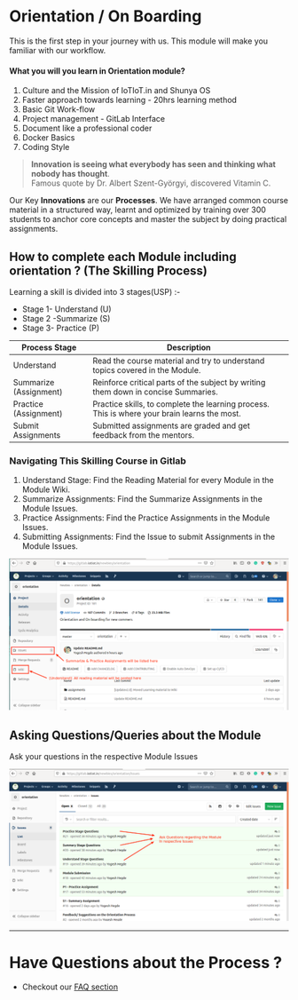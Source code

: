 # Orientation / On Boarding

This is the first step in your journey with us. This module will make you familiar with our workflow.

#### What you will you learn in Orientation module?
1. Culture and the Mission of IoTIoT.in and Shunya OS
1. Faster approach towards learning - 20hrs learning method 
1. Basic Git Work-flow
1. Project management - GitLab Interface
1. Document like a professional coder
1. Docker Basics
1. Coding Style

> **Innovation is seeing what everybody has seen and thinking what nobody has thought**.  
Famous quote by Dr. Albert Szent-Györgyi, discovered Vitamin C.

Our Key **Innovations** are our **Processes**. We have arranged common course material in a structured way, learnt and optimized by training over 300 students to anchor core concepts and master the subject by doing practical assignments.


## How to complete each Module including orientation ? (The Skilling Process)
Learning a skill  is divided into  3 stages(USP) :-
- Stage 1- Understand (U)
- Stage 2 -Summarize (S)
- Stage 3- Practice (P) 



| Process Stage | Description | 
|---------------|-----------|
| Understand    | Read the course material and try to understand topics covered in the Module.           |
| Summarize (Assignment)     | Reinforce critical parts of the subject by writing them down in concise  Summaries. |
| Practice  (Assignment)    | Practice skills, to complete the learning process. This is where your brain learns the most.     |
| Submit Assignments  | Submitted assignments are graded and get feedback from the mentors. |

### Navigating  This Skilling Course in Gitlab 

1. Understand Stage: Find the Reading Material for every Module in the Module Wiki.
2. Summarize Assignments: Find the Summarize Assignments in the Module Issues.
3. Practice Assignments: Find the Practice Assignments in the Module Issues. 
4. Submitting Assignments: Find the Issue to submit Assignments in the Module Issues.

![Gitlab pointers](/extras/01.png)


## Asking Questions/Queries about the Module
Ask your questions in the respective Module Issues

![Gitlab pointers](/extras/03.png)

------------------------------------------------

# Have Questions about the Process ?
* Checkout our [FAQ section](https://gitlab.iotiot.in/newbies/orientation/wikis/FAQ)
